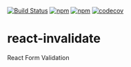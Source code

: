 [![Build Status](https://travis-ci.org/colevoss/react-invalidate.svg?branch=master)](https://travis-ci.org/colevoss/react-invalidate)
[![npm](https://img.shields.io/npm/v/react-invalidate.svg)](https://www.npmjs.com/package/react-invalidate)
[![npm](https://img.shields.io/npm/dm/react-invalidate.svg)](https://www.npmjs.com/package/react-invalidate)
[![codecov](https://codecov.io/gh/colevoss/react-invalidate/branch/master/graph/badge.svg)](https://codecov.io/gh/colevoss/react-invalidate)

# react-invalidate
React Form Validation
